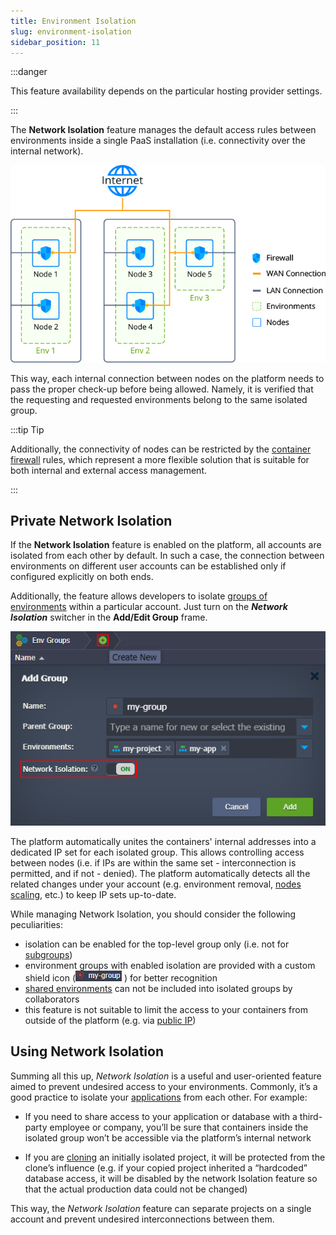 ```yaml
---
title: Environment Isolation
slug: environment-isolation
sidebar_position: 11
---
```


:::danger

This feature availability depends on the particular hosting provider settings.

:::

The **Network Isolation** feature manages the default access rules between environments inside a single PaaS installation (i.e. connectivity over the internal network).

<div style={{
    display:'flex',
    justifyContent: 'center',
    margin: '0 0 1rem 0'
}}>

![Locale Dropdown](./img/EnvironmentIsolation/01-request-handling-with-firewall-and-isolation.png)

</div>

This way, each internal connection between nodes on the platform needs to pass the proper check-up before being allowed. Namely, it is verified that the requesting and requested environments belong to the same isolated group.

:::tip Tip

Additionally, the connectivity of nodes can be restricted by the [container firewall](/application-setting/external-access-to-applications/container-firewall) rules, which represent a more flexible solution that is suitable for both internal and external access management.

:::

## Private Network Isolation

If the **Network Isolation** feature is enabled on the platform, all accounts are isolated from each other by default. In such a case, the connection between environments on different user accounts can be established only if configured explicitly on both ends.

Additionally, the feature allows developers to isolate [groups of environments](/environment-management/environment-groups/overview) within a particular account. Just turn on the **_Network Isolation_** switcher in the **Add/Edit Group** frame.

<div style={{
    display:'flex',
    justifyContent: 'center',
    margin: '0 0 1rem 0'
}}>

![Locale Dropdown](./img/EnvironmentIsolation/02-enable-isolation-for-environment-group.png)

</div>

The platform automatically unites the containers' internal addresses into a dedicated IP set for each isolated group. This allows controlling access between nodes (i.e. if IPs are within the same set - interconnection is permitted, and if not - denied). The platform automatically detects all the related changes under your account (e.g. environment removal, [nodes scaling](/application-setting/scaling-and-clustering/horizontal-scaling), etc.) to keep IP sets up-to-date.

While managing Network Isolation, you should consider the following peculiarities:

- isolation can be enabled for the top-level group only (i.e. not for [subgroups](/environment-management/environment-groups/group-management#add-subgroups))
- environment groups with enabled isolation are provided with a custom shield icon (![Locale Dropdown](./img/EnvironmentIsolation/03-isolated-group-icon.png) ) for better recognition
- [shared environments](/environment-management/share-environment) can not be included into isolated groups by collaborators
- this feature is not suitable to limit the access to your containers from outside of the platform (e.g. via [public IP](/application-setting/external-access-to-applications/public-ip))

## Using Network Isolation

Summing all this up, _Network Isolation_ is a useful and user-oriented feature aimed to prevent undesired access to your environments. Commonly, it’s a good practice to isolate your [applications](/platform-overview/basics-&-terminology#application) from each other. For example:

- If you need to share access to your application or database with a third-party employee or company, you’ll be sure that containers inside the isolated group won’t be accessible via the platform’s internal network

- If you are [cloning](/environment-management/cloning-environment) an initially isolated project, it will be protected from the clone’s influence (e.g. if your copied project inherited a “hardcoded” database access, it will be disabled by the network Isolation feature so that the actual production data could not be changed)

This way, the _Network Isolation_ feature can separate projects on a single account and prevent undesired interconnections between them.
